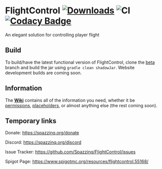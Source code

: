 # FlightControl [![Downloads](https://img.shields.io/github/downloads/Spazzinq/FlightControl/total.svg)](https://github.com/Spazzinq/FlightControl/releases) ![CI](https://github.com/Spazzinq/FlightControl/workflows/CI/badge.svg) [![Codacy Badge](https://api.codacy.com/project/badge/Grade/29f4838f8e414d769a908e70b274e010)](https://www.codacy.com/app/Spazzinq/FlightControl?utm_source=github.com&amp;utm_medium=referral&amp;utm_content=Spazzinq/FlightControl&amp;utm_campaign=Badge_Grade)
An elegant solution for controlling player flight

## Build
To build/have the latest functional version of FlightControl, clone the [beta](https://github.com/Spazzinq/FlightControl/tree/beta) branch and build the jar using `gradle clean shadowJar`. Website development builds are coming soon.

## Information
The **[Wiki](https://spazzinq.org/flightcontrol/)** contains all of the information you need, whether it be [permissions](https://spazzinq.org/flightcontrol/permissions), [placeholders](https://spazzinq.org/flightcontrol/placeholders), or almost anything else (the rest coming soon).

## Temporary links
Donate: https://spazzinq.org/donate

Discord: https://spazzinq.org/discord

Issue Tracker: https://github.com/Spazzinq/FlightControl/issues

Spigot Page: https://www.spigotmc.org/resources/flightcontrol.55168/
